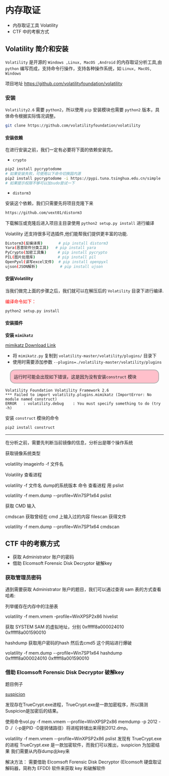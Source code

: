 # 内存取证

+ 内存取证工具 Volatility
+ CTF 中的考察方式

## Volatility 简介和安装

`Volatility` 是开源的 `Windows ,Linux, MacOS ,Android` 的内存取证分析工具,由 `python` 编写而成，支持命令行操作，支持各种操作系统，如 `Linux, MacOS, Windows`

项目地址 https://github.com/volatilityfoundation/volatility


### 安装

`Volatility2.6` 需要 `python2`，所以使用 `pip` 安装模块也需要 `python2` 版本，具体命令根据实际情况调整。

```bash
git clone https://github.com/volatilityfoundation/volatility
```
#### 安装依赖

在进行安装之前，我们一定有必要将下面的依赖安装完。

+ `crypto`

```bash
pip2 install pycryptodome
# 如果安装失败，可使用以下命令切换国内源
pip2 install pycryptodome -i https://pypi.tuna.tsinghua.edu.cn/simple
# 如果提示权限不够可以加sudo尝试一下
```
+ `distorm3`

安装这个依赖，我们只需要先将项目克隆下来
```bash
https://github.com/vext01/distorm3
```
下载解压或克隆后进入项目主目录使用 `python2 setup.py install` 进行编译

Volatility 还支持很多可选插件,他们能帮我们提供更丰富的功能.

```bash
Distorm3(反编译库)       # pip install distorm3
Yara(恶意软件分类工具)   # pip install yara
PyCrypto(加密工具集)     # pip install pycrypto
PIL(图片处理库)          # pip install pil
OpenPyxl(读写excel文件)  # pip install openpyxl
ujson(JSON解析)          # pip install ujson
```

#### 安装Volatility

当我们做完上面的步骤之后，我们就可以在解压后的 `Volatility` 目录下进行编译.

<font color="red"> 编译命令如下：</font>
```bash
python2 setup.py install 
```
#### 安装插件

**安装 `mimikatz`**

[mimikatz Download Link](https://github.com/RealityNet/hotoloti/blob/master/volatility/mimikatz.py)

+ 将 `mimikatz.py` 复制到 `volatility-master/volatility/plugins/` 目录下
+ 使用时需要添加参数 `--plugins=./volatility-master/volatility/plugins`

<div style="border-radius:15px;display:block;background-color:pink;border:2px solid #aaa;margin:15px;padding:10px;">运行时可能会出现如下错误，这是因为没有安装<code>construct</code> 模块</div>

```
Volatility Foundation Volatility Framework 2.6
*** Failed to import volatility.plugins.mimikatz (ImportError: No module named construct)
ERROR   : volatility.debug    : You must specify something to do (try -h)
```

安装 `construct` 模块的命令

```bash
pip2 install construct 
```
---

在分析之前，需要先判断当前镜像的信息，分析出是哪个操作系统

获取镜像系统类型

volatility imageinfo -f 文件名


Volatility 查看进程

volatility -f 文件名 dump的系统版本 命令
查看进程 用 pslist

volatility -f mem.dump --profile=Win7SP1x64 pslist


获取 CMD 输入

cmdscan 获取曾经在 cmd 上输入过的内容
filescan 获得文件

volatility -f mem.dump --profile=Win7SP1x64 cmdscan


## CTF 中的考察方式

+ 获取 Administrator 账户的密码
+ 借助 Elcomsoft Forensic Disk Decryptor 破解key

### 获取管理员密码

遇到需要获取 Administrator 账户的题目，我们可以通过查询 sam 表的方式查看哈希:

列举缓存在内存中的注册表

volatility -f mem.vmem -profile=WinXPSP2x86 hivelist

获取 SYSTEM SAM 的虚拟地址，分别 0xfffff8a000024010 0xfffff8a001590010

hashdump 获取用户密码的hash 然后去cmd5 这个网站进行爆破

volatility -f mem.dump --profile=Win7SP1x64 hashdump 0xfffff8a000024010 0xfffff8a001590010


### 借助 Elcomsoft Forensic Disk Decryptor 破解key

题目例子

[suspicion](./memory_forensics.assets/suspicion.7z)



发现存在TrueCrypt.exe进程，TrueCrypt.exe是一款加密程序，所以猜测Suspicion是加密后的结果。

使用命令vol.py -f mem.vmem --profile=WinXPSP2x86 memdump -p 2012 -D ./（-p是PID -D是转储路径）将进程转储出来得到2012.dmp。

volatility -f mem.vmem --profile=WinXPSP2x86 pslist
发现有 TrueCrypt.exe 的进程 TrueCrypt.exe 是一款加密软件，而我们可以推出，suspicion 为加密结果
我们需要从内存dump出key来


解决方法：
需要借助 Elcomsoft Forensic Disk Decryptor (Elcomsoft 硬盘取证解码器，简称为 EFDD) 软件来获取 key 和破解软件

[](https://www.bnessy.com/archives/%E7%94%B5%E5%AD%90%E6%95%B0%E6%8D%AE%E5%8F%96%E8%AF%81-volatility)

